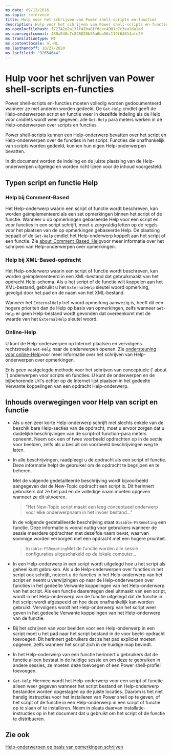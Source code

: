 ```yaml
---
ms.date: 09/13/2016
ms.topic: reference
title: Hulp voor het schrijven van Power shell-scripts en-functies
description: Hulp voor het schrijven van Power shell-scripts en-functies
ms.openlocfilehash: f72742e2a131f41ba8ffdcec4901c7c3ea1da1ad
ms.sourcegitcommit: 488a940c7c828820b36a6ba56c119f64614afc29
ms.translationtype: MT
ms.contentlocale: nl-NL
ms.lasthandoff: 10/27/2020
ms.locfileid: "92654644"
---
```

# <a name="writing-help-for-powershell-scripts-and-functions"></a>Hulp voor het schrijven van Power shell-scripts en-functies

Power shell-scripts en-functies moeten volledig worden gedocumenteerd wanneer ze met anderen worden gedeeld.
De `Get-Help` cmdlet geeft de Help-onderwerpen script en functie weer in dezelfde indeling als de Help voor cmdlets wordt weer gegeven. alle `Get-Help` para meters werken in de Help-onderwerpen over scripts en functies.

Power shell-scripts kunnen een Help-onderwerp bevatten over het script en Help-onderwerpen over de functies in het script. Functies die onafhankelijk van scripts worden gedeeld, kunnen hun eigen Help-onderwerpen bevatten.

In dit document worden de indeling en de juiste plaatsing van de Help-onderwerpen uitgelegd en worden richt lijnen voor de inhoud voorgesteld.

## <a name="types-of-script-and-function-help"></a>Typen script en functie Help

### <a name="comment-based-help"></a>Help bij Comment-Based

Het Help-onderwerp waarin een script of functie wordt beschreven, kan worden geïmplementeerd als een set opmerkingen binnen het script of de functie. Wanneer u op opmerkingen gebaseerde Help voor een script en voor functies in een script schrijft, moet u zorgvuldig letten op de regels voor het plaatsen van de op opmerkingen gebaseerde Help. De plaatsing bepaalt of de `Get-Help` cmdlet het Help-onderwerp koppelt aan het script of een functie. Zie [about_Comment_Based_Help](/powershell/module/microsoft.powershell.core/about/about_comment_based_help)voor meer informatie over het schrijven van Help-onderwerpen over opmerkingen.

### <a name="xml-based-command-help"></a>Help bij XML-Based-opdracht

Het Help-onderwerp waarin een script of functie wordt beschreven, kan worden geïmplementeerd in een XML-bestand dat gebruikmaakt van het opdracht Help-schema. Als u het script of de functie wilt koppelen aan het XML-bestand, gebruikt u het `ExternalHelp` sleutel woord opmerking, gevolgd door het pad en de naam van het XML-bestand.

Wanneer het `ExternalHelp` tref woord opmerking aanwezig is, heeft dit een hogere prioriteit dan de Help op basis van opmerkingen, zelfs wanneer `Get-Help` er geen Help-bestand wordt gevonden dat overeenkomt met de waarde van het `ExternalHelp` sleutel woord.

### <a name="online-help"></a>Online-Help

U kunt de Help-onderwerpen op Internet plaatsen en vervolgens rechtstreeks `Get-Help` naar de onderwerpen openen. Zie [ondersteuning voor online-Help](../module/supporting-online-help.md)voor meer informatie over het schrijven van Help-onderwerpen over opmerkingen.

Er is geen vastgelegde methode voor het schrijven van conceptuele (' about ') onderwerpen voor scripts en functies.
U kunt de onderwerpen en de bijbehorende Url's echter op de Internet lijst plaatsen in het gedeelte Verwante koppelingen van een opdracht Help-onderwerp.

## <a name="content-considerations-for-script-and-function-help"></a>Inhouds overwegingen voor Help van script en functie

- Als u een zeer korte Help-onderwerp schrijft met slechts enkele van de beschik bare Help-secties van de opdracht, moet u ervoor zorgen dat u duidelijke beschrijvingen van de script-of function-para meters opneemt. Neem ook een of twee voorbeeld opdrachten op in de sectie voor beelden, zelfs als u besluit om voorbeeld beschrijvingen weg te laten.

- In alle beschrijvingen, raadpleegt u de opdracht als een script of functie. Deze informatie helpt de gebruiker om de opdracht te begrijpen en te beheren.

  Met de volgende gedetailleerde beschrijving wordt bijvoorbeeld aangegeven dat de New-Topic opdracht een script is.
  Dit herinnert gebruikers dat ze het pad en de volledige naam moeten opgeven wanneer ze dit uitvoeren.

  > "Het New-Topic script maakt een leeg conceptueel onderwerp voor elke onderwerpnaam in het invoer bestand..."

  In de volgende gedetailleerde beschrijving staat `Disable-PSRemoting` een functie. Deze informatie is vooral nuttig voor gebruikers wanneer de sessie meerdere opdrachten met dezelfde naam bevat, waarvan sommige worden verborgen met een opdracht met een hogere prioriteit.

  > `Disable-PSRemoting`Met de functie worden alle sessie configuraties uitgeschakeld op de lokale computer...

- In een Help-onderwerp in een script wordt uitgelegd hoe u het script als geheel kunt gebruiken. Als u de Help-onderwerpen over functies in het script ook schrijft, noteert u de functies in het Help-onderwerp van het script en neemt u verwijzingen op naar de Help-onderwerpen over functies in het gedeelte Verwante koppelingen van het Help-onderwerp van het script.
  Als een functie daarentegen deel uitmaakt van een script, wordt in het Help-onderwerp van de functie uitgelegd dat de functie in het script wordt afgespeeld en hoe deze onafhankelijk kan worden gebruikt. Vervolgens wordt het Help-onderwerp van het script weer geven in het gedeelte Verwante koppelingen van het Help-onderwerp van de functie.

- Bij het schrijven van voor beelden voor een Help-onderwerp in een script moet u het pad naar het script bestand in de voor beeld-opdracht toevoegen. Dit herinnert gebruikers dat ze het pad expliciet moeten opgeven, zelfs wanneer het script zich in de huidige map bevindt.

- In het Help-onderwerp van een functie herinnert u gebruikers dat de functie alleen bestaat in de huidige sessie en om deze te gebruiken in andere sessies, ze moeten deze toevoegen of een Power shell-profiel toevoegen.

- `Get-Help` Hiermee wordt het Help-onderwerp voor een script of functie alleen weer gegeven wanneer het script bestand en Help-onderwerp bestanden worden opgeslagen op de juiste locaties. Daarom is het niet handig instructies voor het installeren van Power shell op te geven, of het script of de functie in een Help-onderwerp in een script of functie op te slaan of te installeren. Neem in plaats daarvan installatie-instructies op in het document dat u gebruikt om het script of de functie te distribueren.

## <a name="see-also"></a>Zie ook

[Help-onderwerpen op basis van opmerkingen schrijven](./writing-comment-based-help-topics.md)
